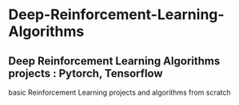 # Deep-Reinforcement-Learning-Algorithms
## Deep Reinforcement Learning Algorithms projects : Pytorch, Tensorflow

basic Reinforcement Learning projects and algorithms from scratch 
